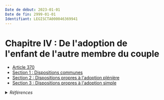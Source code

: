 ```yaml
---
Date de début: 2023-01-01
Date de fin: 2999-01-01
Identifiant: LEGISCTA000046369941
---
```


<h1>Chapitre IV : De l'adoption de l'enfant de l'autre membre du couple</h1>

- [Article 370](article_370.md)
- [Section 1 : Dispositions communes](section_1/README.md)
- [Section 2 :  Dispositions propres à l'adoption plénière](section_2/README.md)
- [Section 3 :  Dispositions propres à l'adoption simple](section_3/README.md)

<details>
  <summary><em>Références</em></summary>

  <h2>Articles faisant référence à la section</h2>
  
  <ul>
    <li>
      <a href="https://legal.tricoteuses.fr//redirection/LEGIARTI000046369188?vers=git&vers=legifrance">Ordonnance n° 2022-1292 du 5 octobre 2022 prise en application de l'article 18 de la loi n° 2022-219 du 21 février 2022 visant à réformer l'adoption - article 16 ENTIEREMENT_MODIF</a> CREE source
    </li>
  </ul>
</details>
